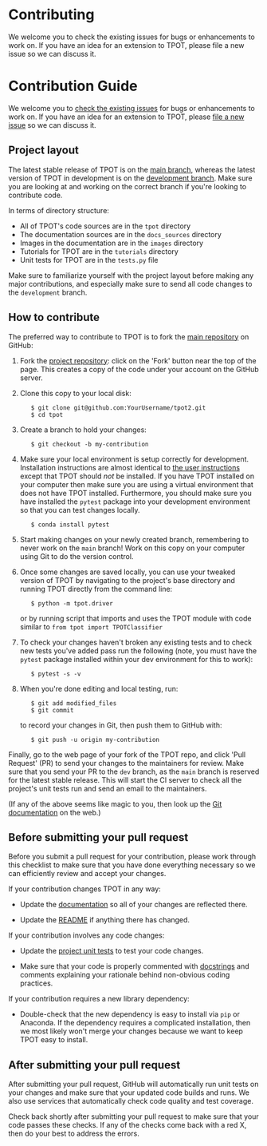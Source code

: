 # Contributing

We welcome you to check the existing issues for bugs or enhancements to work on. If you have an idea for an extension to TPOT, please file a new issue so we can discuss it.

# Contribution Guide

We welcome you to [check the existing issues](https://github.com/EpistasisLab/tpot2/issues/) for bugs or enhancements to work on. If you have an idea for an extension to TPOT, please [file a new issue](https://github.com/EpistasisLab/tpot2/issues/new) so we can discuss it.

## Project layout

The latest stable release of TPOT is on the [main branch](https://github.com/EpistasisLab/tpot2/tree/main), whereas the latest version of TPOT in development is on the [development branch](https://github.com/EpistasisLab/tpot2/tree/dev). Make sure you are looking at and working on the correct branch if you're looking to contribute code.

In terms of directory structure:

* All of TPOT's code sources are in the `tpot` directory
* The documentation sources are in the `docs_sources` directory
* Images in the documentation are in the `images` directory
* Tutorials for TPOT are in the `tutorials` directory
* Unit tests for TPOT are in the `tests.py` file

Make sure to familiarize yourself with the project layout before making any major contributions, and especially make sure to send all code changes to the `development` branch.

## How to contribute

The preferred way to contribute to TPOT is to fork the
[main repository](https://github.com/EpistasisLab/tpot2/) on
GitHub:

1. Fork the [project repository](https://github.com/EpistasisLab/tpot2):
   click on the 'Fork' button near the top of the page. This creates
   a copy of the code under your account on the GitHub server.

2. Clone this copy to your local disk:

          $ git clone git@github.com:YourUsername/tpot2.git
          $ cd tpot

3. Create a branch to hold your changes:

          $ git checkout -b my-contribution

4. Make sure your local environment is setup correctly for development. Installation instructions are almost identical to [the user instructions](installing.md) except that TPOT should *not* be installed. If you have TPOT installed on your computer then make sure you are using a virtual environment that does not have TPOT installed. Furthermore, you should make sure you have installed the `pytest` package into your development environment so that you can test changes locally.

          $ conda install pytest

5. Start making changes on your newly created branch, remembering to never work on the ``main`` branch! Work on this copy on your computer using Git to do the version control.

6. Once some changes are saved locally, you can use your tweaked version of TPOT by navigating to the project's base directory and running TPOT directly from the command line:

          $ python -m tpot.driver

    or by running script that imports and uses the TPOT module with code similar to `from tpot import TPOTClassifier`

7. To check your changes haven't broken any existing tests and to check new tests you've added pass run the following (note, you must have the `pytest` package installed within your dev environment for this to work):

          $ pytest -s -v

8. When you're done editing and local testing, run:

          $ git add modified_files
          $ git commit

   to record your changes in Git, then push them to GitHub with:

          $ git push -u origin my-contribution

Finally, go to the web page of your fork of the TPOT repo, and click 'Pull Request' (PR) to send your changes to the maintainers for review. Make sure that you send your PR to the `dev` branch, as the `main` branch is reserved for the latest stable release. This will start the CI server to check all the project's unit tests run and send an email to the maintainers.

(If any of the above seems like magic to you, then look up the
[Git documentation](http://git-scm.com/documentation) on the web.)

## Before submitting your pull request

Before you submit a pull request for your contribution, please work through this checklist to make sure that you have done everything necessary so we can efficiently review and accept your changes.

If your contribution changes TPOT in any way:

* Update the [documentation](https://github.com/EpistasisLab/tpot2/tree/main/docs) so all of your changes are reflected there.

* Update the [README](https://github.com/EpistasisLab/tpot2/blob/main/README.md) if anything there has changed.

If your contribution involves any code changes:

* Update the [project unit tests](https://github.com/EpistasisLab/tpot2/tree/main/tpot2/tests) to test your code changes.

* Make sure that your code is properly commented with [docstrings](https://www.python.org/dev/peps/pep-0257/) and comments explaining your rationale behind non-obvious coding practices.


If your contribution requires a new library dependency:

* Double-check that the new dependency is easy to install via `pip` or Anaconda. If the dependency requires a complicated installation, then we most likely won't merge your changes because we want to keep TPOT easy to install.


## After submitting your pull request

After submitting your pull request, GitHub will automatically run unit tests on your changes and make sure that your updated code builds and runs. We also use services that automatically check code quality and test coverage.

Check back shortly after submitting your pull request to make sure that your code passes these checks. If any of the checks come back with a red X, then do your best to address the errors.
